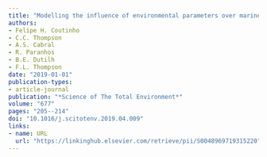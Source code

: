 ```yaml
---
title: "Modelling the influence of environmental parameters over marine planktonic microbial communities using artificial neural networks"
authors:
- Felipe H. Coutinho
- C.C. Thompson
- A.S. Cabral
- R. Paranhos
- B.E. Dutilh
- F.L. Thompson
date: "2019-01-01"
publication-types:
- article-journal
publication: "*Science of The Total Environment*"
volume: "677"
pages: "205--214"
doi: "10.1016/j.scitotenv.2019.04.009"
links:
- name: URL
  url: "https://linkinghub.elsevier.com/retrieve/pii/S0048969719315220"
---
```

